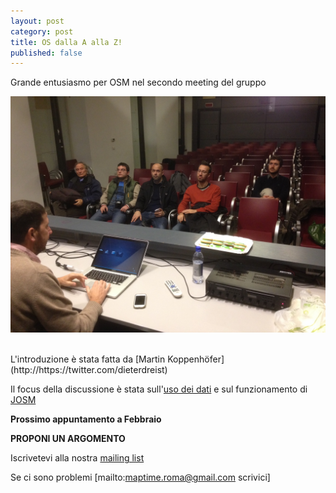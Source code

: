 ```yaml
---
layout: post
category: post
title: OS dalla A alla Z!
published: false
---
```


Grande entusiasmo per OSM nel secondo meeting del gruppo

![Maptime Roma Dic 2014](https://raw.githubusercontent.com/maptime/roma/gh-pages/img/dec_2014.JPG)

<br/>
L'introduzione è stata fatta da [Martin Koppenhöfer](http://https://twitter.com/dieterdreist)
<br/>

Il focus della discussione è stata sull'[uso dei dati](http://wiki.openstreetmap.org/wiki/IT:Legal_FAQ) e sul funzionamento di [JOSM](https://josm.openstreetmap.de)<br/>


__Prossimo appuntamento a Febbraio__ <br/>

__PROPONI UN ARGOMENTO__ <br/>

Iscrivetevi alla nostra [mailing list](https://groups.google.com/forum/#!forum/maptimeroma)

Se ci sono problemi [mailto:maptime.roma@gmail.com scrivici]

